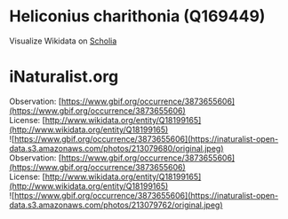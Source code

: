 
Heliconius charithonia (Q169449)
================================
  
Visualize Wikidata on [Scholia](https://scholia.toolforge.org/taxon/Q169449)
# iNaturalist.org
  
Observation: [https://www.gbif.org/occurrence/3873655606](https://www.gbif.org/occurrence/3873655606)  
License: [http://www.wikidata.org/entity/Q18199165](http://www.wikidata.org/entity/Q18199165)  
![https://www.gbif.org/occurrence/3873655606](https://inaturalist-open-data.s3.amazonaws.com/photos/213079680/original.jpeg)  
Observation: [https://www.gbif.org/occurrence/3873655606](https://www.gbif.org/occurrence/3873655606)  
License: [http://www.wikidata.org/entity/Q18199165](http://www.wikidata.org/entity/Q18199165)  
![https://www.gbif.org/occurrence/3873655606](https://inaturalist-open-data.s3.amazonaws.com/photos/213079762/original.jpeg)